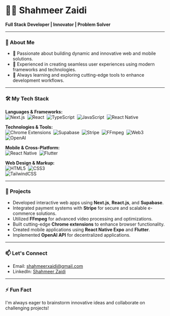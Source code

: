 

<!--
**shahmeerzaidi/shahmeerzaidi** is a ✨ _special_ ✨ repository because its `README.md` (this file) appears on your GitHub profile.

Here are some ideas to get you started:

- 🔭 I’m currently working on ...
- 🌱 I’m currently learning ...
- 👯 I’m looking to collaborate on ...
- 🤔 I’m looking for help with ...
- 💬 Ask me about ...
- 📫 How to reach me: ...
- 😄 Pronouns: ...
- ⚡ Fun fact: ...
-->

# 👨‍💻 Shahmeer Zaidi  
**Full Stack Developer | Innovator | Problem Solver**  

---

### 👋 About Me
- 🔭 Passionate about building dynamic and innovative web and mobile solutions.  
- 💼 Experienced in creating seamless user experiences using modern frameworks and technologies.  
- 🧠 Always learning and exploring cutting-edge tools to enhance development workflows.  

---

### 🛠️ My Tech Stack  

**Languages & Frameworks:**  
![Next.js](https://img.shields.io/badge/-Next.js-black?logo=next.js&style=social)&nbsp;
![React](https://img.shields.io/badge/-React-black?logo=react&style=social)&nbsp;
![TypeScript](https://img.shields.io/badge/-TypeScript-black?logo=typescript&style=social)&nbsp;
![JavaScript](https://img.shields.io/badge/-JavaScript-black?logo=javascript&style=social)&nbsp;
![React Native](https://img.shields.io/badge/-React%20Native-black?logo=react&style=social)&nbsp;  

**Technologies & Tools:**  
![Chrome Extensions](https://img.shields.io/badge/-Chrome%20Extensions-black?logo=googlechrome&style=social)&nbsp;
![Supabase](https://img.shields.io/badge/-Supabase-black?logo=supabase&style=social)&nbsp;
![Stripe](https://img.shields.io/badge/-Stripe-black?logo=stripe&style=social)&nbsp;
![FFmpeg](https://img.shields.io/badge/-FFmpeg-black?logo=ffmpeg&style=social)&nbsp;
![Web3](https://img.shields.io/badge/-Web3-black?logo=ethereum&style=social)&nbsp;  
![OpenAI](https://img.shields.io/badge/-OpenAI-black?logo=openai&style=social)&nbsp;

**Mobile & Cross-Platform:**  
![React Native](https://img.shields.io/badge/-React%20Native-black?logo=react&style=social)&nbsp;
![Flutter](https://img.shields.io/badge/-Flutter-black?logo=flutter&style=social)&nbsp;

**Web Design & Markup:**  
![HTML5](https://img.shields.io/badge/-HTML5-black?logo=html5&style=social)&nbsp;
![CSS3](https://img.shields.io/badge/-CSS3-black?logo=css3&style=social)&nbsp;  
![TailwindCSS](https://img.shields.io/badge/Tailwind%20CSS-%2338B2AC.svg?logo=tailwind-css&style=social)&nbsp;  

---

### 🚀 Projects  
- Developed interactive web apps using **Next.js**, **React.js**, and **Supabase**.  
- Integrated payment systems with **Stripe** for secure and scalable e-commerce solutions.  
- Utilized **FFmpeg** for advanced video processing and optimizations.  
- Built cutting-edge **Chrome extensions** to enhance browser functionality.  
- Created mobile applications using **React Native Expo** and **Flutter**.  
- Implemented **OpenAI API** for decentralized applications.  

---
<!--
### 📈 GitHub Stats  
![Shahmeer's GitHub Stats](https://github-readme-stats.vercel.app/api?username=shahmeerzaidi&count_private=true&show_icons=true&include_all_commits=true)  
![Top Languages](https://github-readme-stats.vercel.app/api/top-langs/?username=shahmeerzaidi&layout=compact)  

---
--->

### 📫 Let's Connect  
- Email: [shahmeerxaidi@gmail.com](mailto:shahmeerxaidi@gmail.com)  
- LinkedIn: [Shahmeer Zaidi](https://www.linkedin.com/in/shahmeerzd/)

---

### ⚡ Fun Fact  
I'm always eager to brainstorm innovative ideas and collaborate on challenging projects!  
